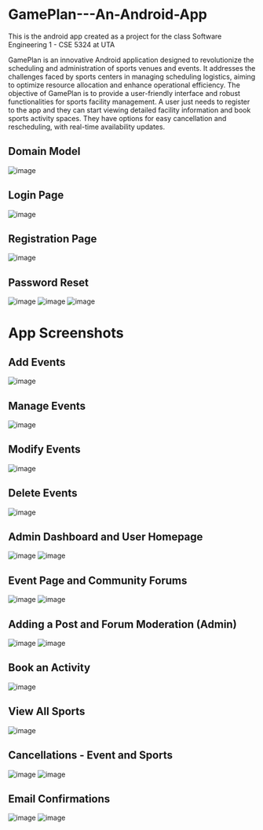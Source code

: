 # GamePlan---An-Android-App
This is the android app created as a project for the class Software Engineering 1 - CSE 5324 at UTA

GamePlan is an innovative Android application designed to revolutionize the
scheduling and administration of sports venues and events. It addresses the
challenges faced by sports centers in managing scheduling logistics, aiming to
optimize resource allocation and enhance operational efficiency. The objective of
GamePlan is to provide a user-friendly interface and robust functionalities for sports
facility management. A user just needs to register to the app and they can start
viewing detailed facility information and book sports activity spaces. They have
options for easy cancellation and rescheduling, with real-time availability updates.

## Domain Model
![image](https://github.com/user-attachments/assets/e7ff0ffb-b3c2-4de1-a7a5-93204f38158a)


## Login Page
![image](https://github.com/user-attachments/assets/68f3dd37-b5e7-4652-aa93-4c15303537bd)

## Registration Page
![image](https://github.com/user-attachments/assets/ef4dc0a1-7a9d-4030-bb19-38faf854c667)

## Password Reset
![image](https://github.com/user-attachments/assets/8864c910-43d4-4172-b9d4-a3b9b73558d0)  ![image](https://github.com/user-attachments/assets/7d35be29-88d3-4b84-a43a-798a8c7e5663) ![image](https://github.com/user-attachments/assets/ea01aa01-886a-4cd8-b431-bdcae56e61ad)

# App Screenshots

## Add Events                                            
![image](https://github.com/user-attachments/assets/1a9e743e-0ebf-46ce-8c18-e08177f8cdd3)

## Manage Events
![image](https://github.com/user-attachments/assets/449a61dc-4d1d-405c-aa54-83b4aa4e393a)

## Modify Events
![image](https://github.com/user-attachments/assets/74d1d0c7-9ceb-4dc7-9b38-68eeebf8f68f)

## Delete Events
![image](https://github.com/user-attachments/assets/796f8c42-81cd-4d7f-8587-f3bc7dc2ef09)

## Admin Dashboard and User Homepage
![image](https://github.com/user-attachments/assets/48f00d48-4bf2-48c3-81d7-40e2e59aac89) ![image](https://github.com/user-attachments/assets/8d57aada-b30b-4785-a48f-469df3409b01)

## Event Page and Community Forums
![image](https://github.com/user-attachments/assets/85619bf5-a79e-4320-b063-970f720318a1) ![image](https://github.com/user-attachments/assets/3fd29e8b-32c3-4ab6-aee1-46fb04decfa5)

## Adding a Post and Forum Moderation (Admin)
![image](https://github.com/user-attachments/assets/c903ceb2-08ec-4495-b86b-e139f34ededb) ![image](https://github.com/user-attachments/assets/4e6771fa-c88e-4c46-ab37-f962b6488e5d)

## Book an Activity
![image](https://github.com/user-attachments/assets/d6ad2dcd-4295-460a-a540-06610a6ed2dc)

## View All Sports
![image](https://github.com/user-attachments/assets/54a0f8c7-e2f7-43e9-8d15-0c479d395258)

## Cancellations - Event and Sports
![image](https://github.com/user-attachments/assets/b06133ca-7ddd-4304-9039-e0c13a405d54) ![image](https://github.com/user-attachments/assets/e20afe54-7bbf-4577-9c7e-e45b62d1e0f8)

## Email Confirmations

![image](https://github.com/user-attachments/assets/f932f5c3-509b-4faf-8e1d-8a31db9b1c88)  ![image](https://github.com/user-attachments/assets/77bff26e-1e2a-47f6-bcc0-749b91ea8a44)












